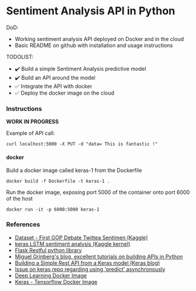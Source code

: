 # Sentiment Analysis API in Python

DoD:
* Working sentiment analysis API deployed on Docker and in the cloud
* Basic README on github with installation and usage instructions

TODOLIST:

* :heavy_check_mark: Build a simple Sentiment Analysis predictive model
* :heavy_check_mark: Build an API around the model
* :white_check_mark: Integrate the API with docker
* :white_check_mark: Deploy the docker image on the cloud


### Instructions

**WORK IN PROGRESS**

Example of API call:
```
curl localhost:5000 -X PUT -d "data= This is fantastic !"
```

#### docker

Build a docker image called keras-1 from the Dockerfile
```
docker build -f Dockerfile -t keras-1 .
```
Run the docker image, exposing port 5000 of the container onto port 6000 of the host
```
docker run -it -p 6000:5000 keras-1
```


### References
* [Dataset - First GOP Debate Twittea Sentimen (Kaggle)](https://www.kaggle.com/crowdflower/first-gop-debate-twitter-sentiment/data)
* [keras LSTM sentiment analysis (Kaggle kernel)](https://www.kaggle.com/ngyptr/lstm-sentiment-analysis-keras)
* [Flask Restful python library](https://flask-restful.readthedocs.io/en/latest/quickstart.html)
* [Miguel Grinberg's blog, excellent tutorials on building APIs in Python](https://blog.miguelgrinberg.com/post/designing-a-restful-api-using-flask-restful)
* [Building a Simple Rest API from a Keras model (Keras blog)](https://blog.keras.io/building-a-simple-keras-deep-learning-rest-api.html)
* [Issue on keras repo regarding using 'predict' asynchronously](https://github.com/keras-team/keras/issues/2397#issuecomment-254919212)
* [Deep Learning Docker Image](https://github.com/floydhub/dl-docker)
* [Keras - Tensorflow Docker Image](https://github.com/ivanvanderbyl/tensorflow-keras-docker/blob/master/Dockerfile)
 

